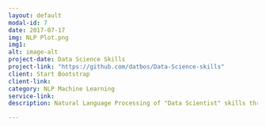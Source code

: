 ```yaml
---
layout: default
modal-id: 7
date: 2017-07-17
img: NLP Plot.png
img1:
alt: image-alt
project-date: Data Science Skills
project-link: "https://github.com/datbos/Data-Science-skills"
client: Start Bootstrap
client-link: 
category: NLP Machine Learning
service-link: 
description: Natural Language Processing of "Data Scientist" skills through data mining of Data Scientist job postings for machine learning skill terms instance counting. Skill terms are mined, sorted and plotted according total number of instances skill terms appears in all postings and adjusted for multiple instances in a single post.

---
```

